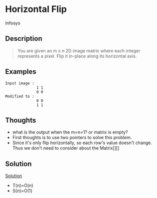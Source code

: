 # Horizontal Flip
Infosys

## Description
> You are given an m x n 2D image matrix where each integer represents a pixel. Flip it in-place along its horizontal axis.

## Examples
```
Input image :
              1 1
              0 0
Modified to :
              0 0
              1 1

```

## Thoughts
* what is the output when the m=n=1? or matrix is empty?
* First thoughts is to use two pointers to solve this problem.
* Since it's only flip horizontally, so each row's value doesn't change. Thus we don't need to consider about the Matrix[][]

## Solution
[Solution]()
- T(n)=O(n)
- S(n)=O(1)
